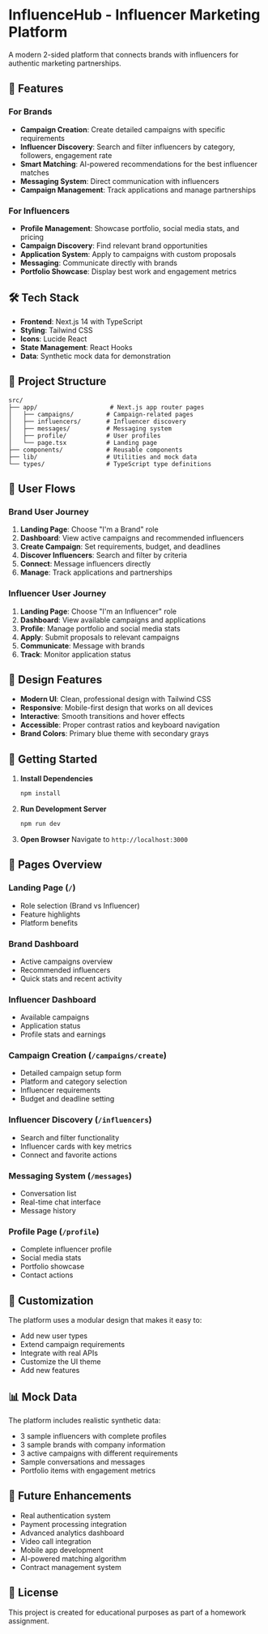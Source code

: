 # InfluenceHub - Influencer Marketing Platform

A modern 2-sided platform that connects brands with influencers for authentic marketing partnerships.

## 🚀 Features

### For Brands
- **Campaign Creation**: Create detailed campaigns with specific requirements
- **Influencer Discovery**: Search and filter influencers by category, followers, engagement rate
- **Smart Matching**: AI-powered recommendations for the best influencer matches
- **Messaging System**: Direct communication with influencers
- **Campaign Management**: Track applications and manage partnerships

### For Influencers
- **Profile Management**: Showcase portfolio, social media stats, and pricing
- **Campaign Discovery**: Find relevant brand opportunities
- **Application System**: Apply to campaigns with custom proposals
- **Messaging**: Communicate directly with brands
- **Portfolio Showcase**: Display best work and engagement metrics

## 🛠️ Tech Stack

- **Frontend**: Next.js 14 with TypeScript
- **Styling**: Tailwind CSS
- **Icons**: Lucide React
- **State Management**: React Hooks
- **Data**: Synthetic mock data for demonstration

## 📁 Project Structure

```
src/
├── app/                    # Next.js app router pages
│   ├── campaigns/         # Campaign-related pages
│   ├── influencers/       # Influencer discovery
│   ├── messages/          # Messaging system
│   ├── profile/           # User profiles
│   └── page.tsx           # Landing page
├── components/            # Reusable components
├── lib/                   # Utilities and mock data
└── types/                 # TypeScript type definitions
```

## 🎯 User Flows

### Brand User Journey
1. **Landing Page**: Choose "I'm a Brand" role
2. **Dashboard**: View active campaigns and recommended influencers
3. **Create Campaign**: Set requirements, budget, and deadlines
4. **Discover Influencers**: Search and filter by criteria
5. **Connect**: Message influencers directly
6. **Manage**: Track applications and partnerships

### Influencer User Journey
1. **Landing Page**: Choose "I'm an Influencer" role
2. **Dashboard**: View available campaigns and applications
3. **Profile**: Manage portfolio and social media stats
4. **Apply**: Submit proposals to relevant campaigns
5. **Communicate**: Message with brands
6. **Track**: Monitor application status

## 🎨 Design Features

- **Modern UI**: Clean, professional design with Tailwind CSS
- **Responsive**: Mobile-first design that works on all devices
- **Interactive**: Smooth transitions and hover effects
- **Accessible**: Proper contrast ratios and keyboard navigation
- **Brand Colors**: Primary blue theme with secondary grays

## 🚀 Getting Started

1. **Install Dependencies**
   ```bash
   npm install
   ```

2. **Run Development Server**
   ```bash
   npm run dev
   ```

3. **Open Browser**
   Navigate to `http://localhost:3000`

## 📱 Pages Overview

### Landing Page (`/`)
- Role selection (Brand vs Influencer)
- Feature highlights
- Platform benefits

### Brand Dashboard
- Active campaigns overview
- Recommended influencers
- Quick stats and recent activity

### Influencer Dashboard
- Available campaigns
- Application status
- Profile stats and earnings

### Campaign Creation (`/campaigns/create`)
- Detailed campaign setup form
- Platform and category selection
- Influencer requirements
- Budget and deadline setting

### Influencer Discovery (`/influencers`)
- Search and filter functionality
- Influencer cards with key metrics
- Connect and favorite actions

### Messaging System (`/messages`)
- Conversation list
- Real-time chat interface
- Message history

### Profile Page (`/profile`)
- Complete influencer profile
- Social media stats
- Portfolio showcase
- Contact actions

## 🔧 Customization

The platform uses a modular design that makes it easy to:
- Add new user types
- Extend campaign requirements
- Integrate with real APIs
- Customize the UI theme
- Add new features

## 📊 Mock Data

The platform includes realistic synthetic data:
- 3 sample influencers with complete profiles
- 3 sample brands with company information
- 3 active campaigns with different requirements
- Sample conversations and messages
- Portfolio items with engagement metrics

## 🎯 Future Enhancements

- Real authentication system
- Payment processing integration
- Advanced analytics dashboard
- Video call integration
- Mobile app development
- AI-powered matching algorithm
- Contract management system

## 📄 License

This project is created for educational purposes as part of a homework assignment.
